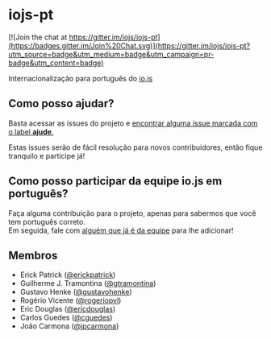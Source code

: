 # iojs-pt

[![Join the chat at https://gitter.im/iojs/iojs-pt](https://badges.gitter.im/Join%20Chat.svg)](https://gitter.im/iojs/iojs-pt?utm_source=badge&utm_medium=badge&utm_campaign=pr-badge&utm_content=badge)

Internacionalização para português do [io.js](http://iojs.org)

## Como posso ajudar?
Basta acessar as issues do projeto e [encontrar alguma issue marcada com o label __ajude__.](https://github.com/iojs/iojs-pt/issues?q=is%3Aopen+is%3Aissue+label%3Aajude)

Estas issues serão de fácil resolução para novos contribuidores, então fique tranquilo e participe já!

## Como posso participar da equipe io.js em português?
Faça alguma contribuição para o projeto, apenas para sabermos que você tem português correto.  
Em seguida, fale com [alguém que já é da equipe](#membros) para lhe adicionar!

## Membros

* Erick Patrick ([@erickpatrick](http://github.com/erickpatrick))
* Guilherme J. Tramontina ([@gtramontina](https://github.com/gtramontina))
* Gustavo Henke ([@gustavohenke](https://github.com/gustavohenke))
* Rogério Vicente ([@rogeriopvl](https://github.com/rogeriopvl))
* Eric Douglas ([@ericdouglas](https://github.com/ericdouglas))
* Carlos Guedes ([@cguedes](https://github.com/cguedes))
* João Carmona ([@jpcarmona](https://github.com/jpcarmona))
